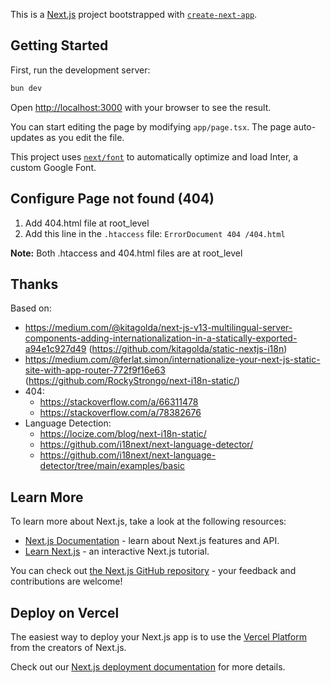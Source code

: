 This is a [Next.js](https://nextjs.org/) project bootstrapped with [`create-next-app`](https://github.com/vercel/next.js/tree/canary/packages/create-next-app).

## Getting Started

First, run the development server:

```bash
bun dev
```

Open [http://localhost:3000](http://localhost:3000) with your browser to see the result.

You can start editing the page by modifying `app/page.tsx`. The page auto-updates as you edit the file.

This project uses [`next/font`](https://nextjs.org/docs/basic-features/font-optimization) to automatically optimize and load Inter, a custom Google Font.

## Configure Page not found (404)

1. Add 404.html file at root_level
2. Add this line in the `.htaccess` file: `ErrorDocument 404 /404.html`

**Note:** Both .htaccess and 404.html files are at root_level

## Thanks

Based on:

- https://medium.com/@kitagolda/next-js-v13-multilingual-server-components-adding-internationalization-in-a-statically-exported-a94e1c927d49 (https://github.com/kitagolda/static-nextjs-i18n)
- https://medium.com/@ferlat.simon/internationalize-your-next-js-static-site-with-app-router-772f9f16e63 (https://github.com/RockyStrongo/next-i18n-static/)
- 404:
  - https://stackoverflow.com/a/66311478
  - https://stackoverflow.com/a/78382676
- Language Detection:
  - https://locize.com/blog/next-i18n-static/
  - https://github.com/i18next/next-language-detector/
  - https://github.com/i18next/next-language-detector/tree/main/examples/basic

## Learn More

To learn more about Next.js, take a look at the following resources:

- [Next.js Documentation](https://nextjs.org/docs) - learn about Next.js features and API.
- [Learn Next.js](https://nextjs.org/learn) - an interactive Next.js tutorial.

You can check out [the Next.js GitHub repository](https://github.com/vercel/next.js/) - your feedback and contributions are welcome!

## Deploy on Vercel

The easiest way to deploy your Next.js app is to use the [Vercel Platform](https://vercel.com/new?utm_medium=default-template&filter=next.js&utm_source=create-next-app&utm_campaign=create-next-app-readme) from the creators of Next.js.

Check out our [Next.js deployment documentation](https://nextjs.org/docs/deployment) for more details.
